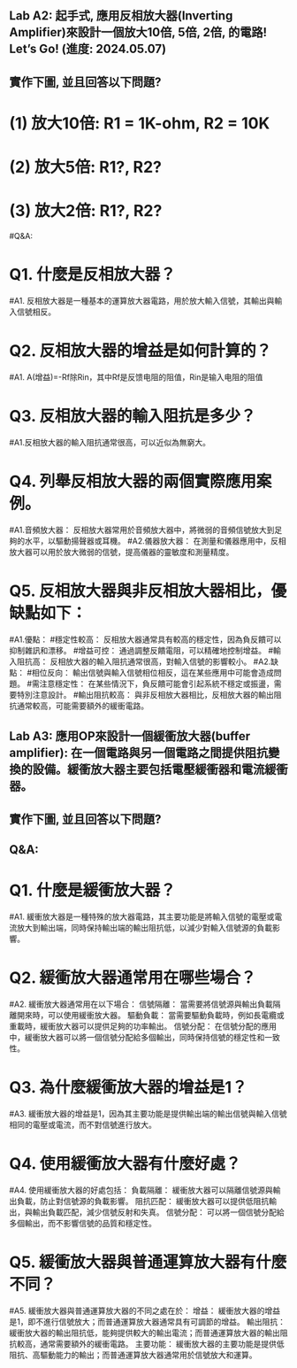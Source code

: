 ## Lab A2: 起手式, 應用反相放大器(Inverting Amplifier)來設計一個放大10倍, 5倍, 2倍, 的電路! Let’s Go! (進度: 2024.05.07)
## 實作下圖, 並且回答以下問題?
# (1) 放大10倍: R1 = 1K-ohm, R2 = 10K
# (2) 放大5倍: R1?, R2?
# (3) 放大2倍: R1?, R2?
#Q&A:
# Q1. 什麼是反相放大器？
#A1. 反相放大器是一種基本的運算放大器電路，用於放大輸入信號，其輸出與輸入信號相反。
# Q2. 反相放大器的增益是如何計算的？
#A1. A(增益)=-Rf除Rin，其中Rf是反馈电阻的阻值，Rin是输入电阻的阻值
# Q3. 反相放大器的輸入阻抗是多少？
#A1.反相放大器的輸入阻抗通常很高，可以近似為無窮大。
# Q4. 列舉反相放大器的兩個實際應用案例。
#A1.音頻放大器： 反相放大器常用於音頻放大器中，將微弱的音頻信號放大到足夠的水平，以驅動揚聲器或耳機。
#A2.儀器放大器： 在測量和儀器應用中，反相放大器可以用於放大微弱的信號，提高儀器的靈敏度和測量精度。
# Q5. 反相放大器與非反相放大器相比，優缺點如下：
#A1.優點：
#穩定性較高： 反相放大器通常具有較高的穩定性，因為負反饋可以抑制雜訊和漂移。
#增益可控： 通過調整反饋電阻，可以精確地控制增益。
#輸入阻抗高： 反相放大器的輸入阻抗通常很高，對輸入信號的影響較小。
#A2.缺點：
#相位反向： 輸出信號與輸入信號相位相反，這在某些應用中可能會造成問題。
#需注意穩定性： 在某些情況下，負反饋可能會引起系統不穩定或振盪，需要特別注意設計。
#輸出阻抗較高： 與非反相放大器相比，反相放大器的輸出阻抗通常較高，可能需要額外的緩衝電路。

## Lab A3: 應用OP來設計一個緩衝放大器(buffer amplifier): 在一個電路與另一個電路之間提供阻抗變換的設備。緩衝放大器主要包括電壓緩衝器和電流緩衝器。
## 實作下圖, 並且回答以下問題?
## Q&A:

# Q1. **什麼是緩衝放大器？**
#A1. 緩衝放大器是一種特殊的放大器電路，其主要功能是將輸入信號的電壓或電流放大到輸出端，同時保持輸出端的輸出阻抗低，以減少對輸入信號源的負載影響。
# Q2. **緩衝放大器通常用在哪些場合？**
#A2. 緩衝放大器通常用在以下場合：
信號隔離： 當需要將信號源與輸出負載隔離開來時，可以使用緩衝放大器。
驅動負載： 當需要驅動負載時，例如長電纜或重載時，緩衝放大器可以提供足夠的功率輸出。
信號分配： 在信號分配的應用中，緩衝放大器可以將一個信號分配給多個輸出，同時保持信號的穩定性和一致性。
# Q3. **為什麼緩衝放大器的增益是1？**
#A3. 緩衝放大器的增益是1，因為其主要功能是提供輸出端的輸出信號與輸入信號相同的電壓或電流，而不對信號進行放大。
# Q4. **使用緩衝放大器有什麼好處？**
#A4. 使用緩衝放大器的好處包括：
負載隔離： 緩衝放大器可以隔離信號源與輸出負載，防止對信號源的負載影響。
阻抗匹配： 緩衝放大器可以提供低阻抗輸出，與輸出負載匹配，減少信號反射和失真。
信號分配： 可以將一個信號分配給多個輸出，而不影響信號的品質和穩定性。
# Q5. **緩衝放大器與普通運算放大器有什麼不同？**
#A5. 緩衝放大器與普通運算放大器的不同之處在於：
增益： 緩衝放大器的增益是1，即不進行信號放大；而普通運算放大器通常具有可調節的增益。
輸出阻抗： 緩衝放大器的輸出阻抗低，能夠提供較大的輸出電流；而普通運算放大器的輸出阻抗較高，通常需要額外的緩衝電路。
主要功能： 緩衝放大器的主要功能是提供低阻抗、高驅動能力的輸出；而普通運算放大器通常用於信號放大和運算。
